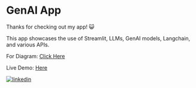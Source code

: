 
# GenAI App

Thanks for checking out my app! 😺

This app showcases the use of Streamlit, LLMs, GenAI models, Langchain, and various APIs.

For Diagram: [Click Here](https://www.figma.com/file/E9WcNTZPc1gCoj2M900GQf/GenAI-Diagrams?type=whiteboard&node-id=0%3A1&t=2qoi2hjs7gMnHKXb-1)

Live Demo: [Here](https://www.google.com)

[![linkedin](https://img.shields.io/badge/linkedin-0A66C2?style=for-the-badge&logo=linkedin&logoColor=white)](https://www.linkedin.com/in/ayden-xu-a34988237/)
